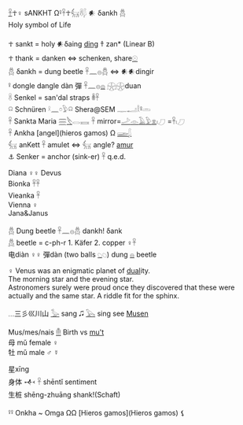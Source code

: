 [𓋹](𓋹)☥♀  sANKHT Ω𓋩𓋹☥𓃶𓋸𓆄 𒀭 δankh 𓆣  
Holy symbol of Life  

☥ sankt = holy  𒀭δaing [ding](ding) 𐀼 zan* (Linear B)  
☥ thank = danken ⇔ schenken, share[𓇳](𓇳)  
𓆣 δankh = dung beetle 𓋹𓈖𓐍𓆣  ⇔ 𒀭𒀭dingir  
𓋩 dongle dangle dàn 彈 𓋹𓈖𓐍[𓐍](𓐍) [𓇽](𓇽)𓇽duan  
𓋸 Senkel = san'dal straps 𓎬𓋹  
𓍶 Schnüren  𓍲𓈖𓏌𓅱𓍶   Shera@SEM 𓊃𓂝𓎛𓋩𓏛  
𓋹 Sankta Maria [𓈗](𓈗)[𓌸](𓌸)𓂋𓈘 𓋹 mirror=[𓌴](𓌴)[𓁹](𓁹)[𓄿](𓄿)[𓅱](𓅱)[𓁷](𓁷)𓏤𓈔   =𓋹𓏤𓈔  
𓋹 Ankha [angel](hieros gamos) Ω [𓆃](Ba)[𓆄](𓆄)  
𓃶 anKett 𓋹 amulet ⇔ 𓃶 angle? [amur](amur)  
⚓ Senker = anchor (sink-er) 𓋹 q.e.d.  

Diana  ♀♀ Devus  
Bionka 𓋹𓋹  
Vieanka 𓋹  
Vienna ♀  
Jana&Janus  


𓆣 Dung beetle 𓋹𓈖𓐍𓆣 dankh! δank  
[𓆣](𓆣) beetle = c-ph-r 1. Käfer 2. copper ♀𓋹  
电diàn ♀♀ 彈dàn (two balls [𓆇](𓆇)𓆇) dung [𓐍](𓐍) beetle  

♀ Venus was an enigmatic planet of [dual](dual)ity.  
The morning star and the evening star.  
Astronomers surely were proud once they discovered that these were actually and the same star. A riddle fit for the sphinx.  

𓈓三彡巛川山 [𓅭](𓅭) sang 🎜 [𓅂](𓅂) sing see [Musen](Musen)  

Mus/mes/nais [𓄟](𓄟) Birth vs [mu't](death)  
母​ mǔ female ♀  
牡 mǔ male ♂ ☿  


星xīng  
身体 𒋾 𓋹 shēntǐ sentiment  
生桩 shēng-zhuāng shank!(Schaft)  


𓋩𓋩 Onkha ~ Omga ΩΩ [Hieros gamos](Hieros gamos) ⚸  

